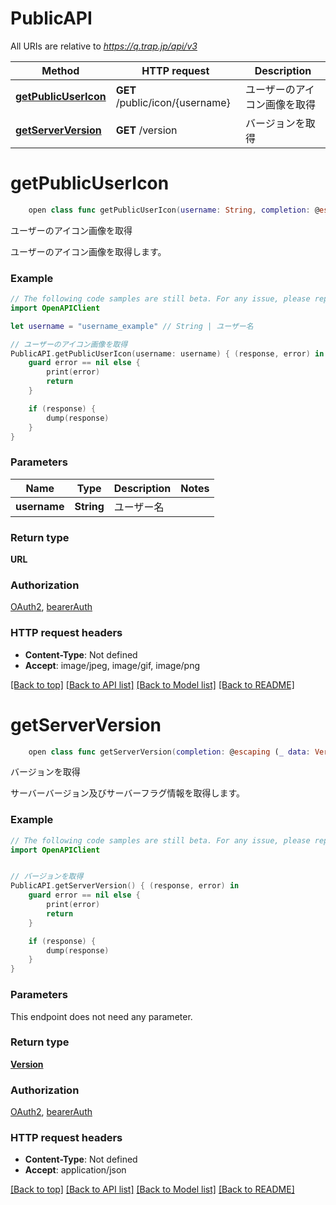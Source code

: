 # PublicAPI

All URIs are relative to *https://q.trap.jp/api/v3*

Method | HTTP request | Description
------------- | ------------- | -------------
[**getPublicUserIcon**](PublicAPI.md#getpublicusericon) | **GET** /public/icon/{username} | ユーザーのアイコン画像を取得
[**getServerVersion**](PublicAPI.md#getserverversion) | **GET** /version | バージョンを取得


# **getPublicUserIcon**
```swift
    open class func getPublicUserIcon(username: String, completion: @escaping (_ data: URL?, _ error: Error?) -> Void)
```

ユーザーのアイコン画像を取得

ユーザーのアイコン画像を取得します。

### Example
```swift
// The following code samples are still beta. For any issue, please report via http://github.com/OpenAPITools/openapi-generator/issues/new
import OpenAPIClient

let username = "username_example" // String | ユーザー名

// ユーザーのアイコン画像を取得
PublicAPI.getPublicUserIcon(username: username) { (response, error) in
    guard error == nil else {
        print(error)
        return
    }

    if (response) {
        dump(response)
    }
}
```

### Parameters

Name | Type | Description  | Notes
------------- | ------------- | ------------- | -------------
 **username** | **String** | ユーザー名 | 

### Return type

**URL**

### Authorization

[OAuth2](../README.md#OAuth2), [bearerAuth](../README.md#bearerAuth)

### HTTP request headers

 - **Content-Type**: Not defined
 - **Accept**: image/jpeg, image/gif, image/png

[[Back to top]](#) [[Back to API list]](../README.md#documentation-for-api-endpoints) [[Back to Model list]](../README.md#documentation-for-models) [[Back to README]](../README.md)

# **getServerVersion**
```swift
    open class func getServerVersion(completion: @escaping (_ data: Version?, _ error: Error?) -> Void)
```

バージョンを取得

サーバーバージョン及びサーバーフラグ情報を取得します。

### Example
```swift
// The following code samples are still beta. For any issue, please report via http://github.com/OpenAPITools/openapi-generator/issues/new
import OpenAPIClient


// バージョンを取得
PublicAPI.getServerVersion() { (response, error) in
    guard error == nil else {
        print(error)
        return
    }

    if (response) {
        dump(response)
    }
}
```

### Parameters
This endpoint does not need any parameter.

### Return type

[**Version**](Version.md)

### Authorization

[OAuth2](../README.md#OAuth2), [bearerAuth](../README.md#bearerAuth)

### HTTP request headers

 - **Content-Type**: Not defined
 - **Accept**: application/json

[[Back to top]](#) [[Back to API list]](../README.md#documentation-for-api-endpoints) [[Back to Model list]](../README.md#documentation-for-models) [[Back to README]](../README.md)

